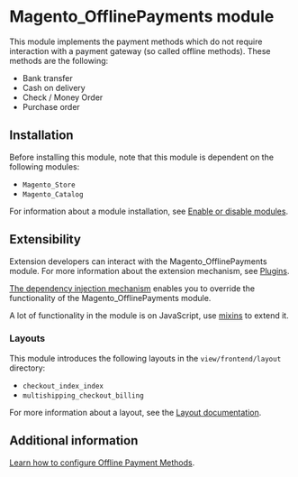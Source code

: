# Magento_OfflinePayments module

This module implements the payment methods which do not require interaction with a payment gateway (so called offline methods).
These methods are the following:

- Bank transfer
- Cash on delivery
- Check / Money Order
- Purchase order

## Installation

Before installing this module, note that this module is dependent on the following modules:

- `Magento_Store`
- `Magento_Catalog`

For information about a module installation, see [Enable or disable modules](https://experienceleague.adobe.com/en/docs/commerce-operations/installation-guide/tutorials/manage-modules).

## Extensibility

Extension developers can interact with the Magento_OfflinePayments module. For more information about the extension mechanism, see [Plugins](https://developer.adobe.com/commerce/php/development/components/plugins/).

[The dependency injection mechanism](https://developer.adobe.com/commerce/php/development/components/dependency-injection/) enables you to override the functionality of the Magento_OfflinePayments module.

A lot of functionality in the module is on JavaScript, use [mixins](https://developer.adobe.com/commerce/frontend-core/javascript/mixins/) to extend it.

### Layouts

This module introduces the following layouts in the `view/frontend/layout` directory:

- `checkout_index_index`
- `multishipping_checkout_billing`

For more information about a layout, see the [Layout documentation](https://developer.adobe.com/commerce/frontend-core/guide/layouts/).

## Additional information

[Learn how to configure Offline Payment Methods](https://experienceleague.adobe.com/en/docs/commerce-admin/stores-sales/payments/payments#offline-payment-methods).
